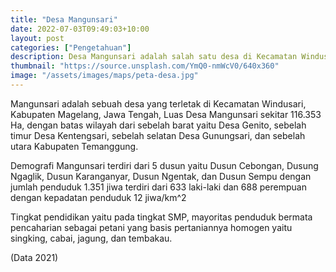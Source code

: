 ```yaml
---
title: "Desa Mangunsari"
date: 2022-07-03T09:49:03+10:00
layout: post
categories: ["Pengetahuan"]
description: Desa Mangunsari adalah salah satu desa di Kecamatan Windusari, Kab. Magelang dengan daya tarik tersendiri.
thumbnail: "https://source.unsplash.com/YmQ0-nmWcV0/640x360"
image: "/assets/images/maps/peta-desa.jpg"
---
```


Mangunsari adalah sebuah desa yang terletak di Kecamatan Windusari, Kabupaten Magelang, Jawa Tengah, Luas Desa Mangunsari sekitar 116.353 Ha, dengan batas wilayah dari sebelah barat yaitu Desa Genito, sebelah timur Desa Kentengsari, sebelah selatan Desa Gunungsari, dan sebelah utara Kabupaten Temanggung.

Demografi Mangunsari terdiri dari 5 dusun yaitu Dusun Cebongan, Dusung Ngaglik, Dusun Karanganyar, Dusun Ngentak, dan Dusun Sempu dengan jumlah penduduk 1.351 jiwa terdiri dari 633 laki-laki dan 688 perempuan dengan kepadatan penduduk 12 jiwa/km^2

Tingkat pendidikan yaitu pada tingkat SMP, mayoritas penduduk bermata pencaharian sebagai petani yang basis pertaniannya homogen yaitu singking, cabai, jagung, dan tembakau.

(Data 2021)
